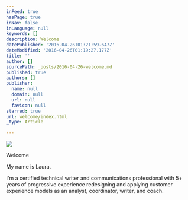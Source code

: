 ```yaml
---
inFeed: true
hasPage: true
inNav: false
inLanguage: null
keywords: []
description: Welcome
datePublished: '2016-04-26T01:21:59.647Z'
dateModified: '2016-04-26T01:19:27.177Z'
title: ''
author: []
sourcePath: _posts/2016-04-26-welcome.md
published: true
authors: []
publisher:
  name: null
  domain: null
  url: null
  favicon: null
starred: true
url: welcome/index.html
_type: Article

---
```

![](https://the-grid-user-content.s3-us-west-2.amazonaws.com/5c2adf57-44b2-4d6d-9299-6af4f827c147.png)

Welcome

My name is Laura. 

I'm a certified technical writer and communications professional with 5+ years of progressive experience redesigning and applying customer experience models as an analyst, coordinator, writer, and coach.